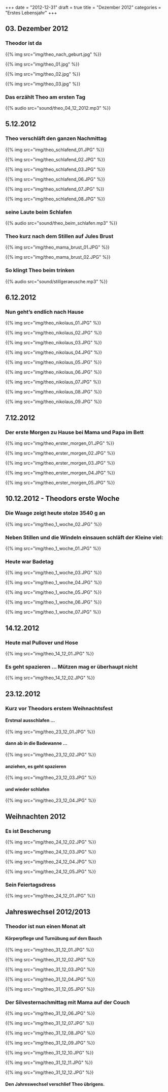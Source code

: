 +++
date = "2012-12-31"
draft = true
title = "Dezember 2012"
categories = "Erstes Lebensjahr"
+++

## 03. Dezember 2012
### Theodor ist da
{{% img src="img/theo_nach_geburt.jpg" %}}

{{% img src="img/theo_01.jpg" %}}

{{% img src="img/theo_02.jpg" %}}

{{% img src="img/theo_03.jpg" %}}


### Das erzählt Theo am ersten Tag

{{% audio src="sound/theo_04_12_2012.mp3" %}}
  

## 5.12.2012
### Theo verschläft den ganzen Nachmittag


{{% img src="img/theo_schlafend_01.JPG" %}}

{{% img src="img/theo_schlafend_02.JPG" %}}

{{% img src="img/theo_schlafend_03.JPG" %}}

{{% img src="img/theo_schlafend_06.JPG" %}}

{{% img src="img/theo_schlafend_07.JPG" %}}

{{% img src="img/theo_schlafend_08.JPG" %}}

### seine Laute beim Schlafen

{{% audio src="sound/theo_beim_schlafen.mp3" %}} 

### Theo kurz nach dem Stillen auf Jules Brust


{{% img src="img/theo_mama_brust_01.JPG" %}}

{{% img src="img/theo_mama_brust_02.JPG" %}}

### So klingt Theo beim trinken
{{% audio src="sound/stillgeraeusche.mp3" %}} 

## 6.12.2012
### Nun geht’s endlich nach Hause


{{% img src="img/theo_nikolaus_01.JPG" %}}

{{% img src="img/theo_nikolaus_02.JPG" %}}

{{% img src="img/theo_nikolaus_03.JPG" %}}

{{% img src="img/theo_nikolaus_04.JPG" %}}

{{% img src="img/theo_nikolaus_05.JPG" %}}

{{% img src="img/theo_nikolaus_06.JPG" %}}

{{% img src="img/theo_nikolaus_07.JPG" %}}

{{% img src="img/theo_nikolaus_08.JPG" %}}

{{% img src="img/theo_nikolaus_09.JPG" %}}



## 7.12.2012
### Der erste Morgen zu Hause bei Mama und Papa im Bett


{{% img src="img/theo_erster_morgen_01.JPG" %}}

{{% img src="img/theo_erster_morgen_02.JPG" %}}

{{% img src="img/theo_erster_morgen_03.JPG" %}}

{{% img src="img/theo_erster_morgen_04.JPG" %}}

{{% img src="img/theo_erster_morgen_05.JPG" %}}


## 10.12.2012 - Theodors erste Woche
### Die Waage zeigt heute stolze 3540 g an

{{% img src="img/theo_1_woche_02.JPG" %}}


### Neben Stillen und die Windeln einsauen schläft der Kleine viel:

{{% img src="img/theo_1_woche_01.JPG" %}}


### Heute war Badetag

{{% img src="img/theo_1_woche_03.JPG" %}}

{{% img src="img/theo_1_woche_04.JPG" %}}

{{% img src="img/theo_1_woche_05.JPG" %}}

{{% img src="img/theo_1_woche_06.JPG" %}}

{{% img src="img/theo_1_woche_07.JPG" %}}


## 14.12.2012
### Heute mal Pullover und Hose

{{% img src="img/theo_14_12_01.JPG" %}}


### Es geht spazieren … Mützen mag er überhaupt nicht

{{% img src="img/theo_14_12_02.JPG" %}}


## 23.12.2012

### Kurz vor Theodors erstem Weihnachtsfest

#### Erstmal ausschlafen …

{{% img src="img/theo_23_12_01.JPG" %}}


#### dann ab in die Badewanne …

{{% img src="img/theo_23_12_02.JPG" %}}


#### anziehen, es geht spazieren

{{% img src="img/theo_23_12_03.JPG" %}}


#### und wieder schlafen

{{% img src="img/theo_23_12_04.JPG" %}}



## Weihnachten 2012

### Es ist Bescherung

{{% img src="img/theo_24_12_02.JPG" %}}

{{% img src="img/theo_24_12_03.JPG" %}}

{{% img src="img/theo_24_12_04.JPG" %}}

{{% img src="img/theo_24_12_05.JPG" %}}

### Sein Feiertagsdress

{{% img src="img/theo_24_12_01.JPG" %}}



## Jahreswechsel 2012/2013

### Theodor ist nun einen Monat alt

#### Körperpflege und Turnübung auf dem Bauch

{{% img src="img/theo_31_12_01.JPG" %}}

{{% img src="img/theo_31_12_02.JPG" %}}

{{% img src="img/theo_31_12_03.JPG" %}}

{{% img src="img/theo_31_12_04.JPG" %}}

{{% img src="img/theo_31_12_05.JPG" %}}


### Der Silvesternachmittag mit Mama auf der Couch

{{% img src="img/theo_31_12_06.JPG" %}}

{{% img src="img/theo_31_12_07.JPG" %}}

{{% img src="img/theo_31_12_08.JPG" %}}

{{% img src="img/theo_31_12_09.JPG" %}}

{{% img src="img/theo_31_12_10.JPG" %}}

{{% img src="img/theo_31_12_11.JPG" %}}

{{% img src="img/theo_31_12_12.JPG" %}}

#### Den Jahreswechsel verschlief Theo übrigens.
